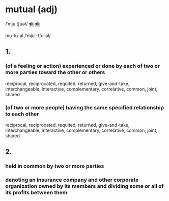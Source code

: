 # mutual (adj)

/ˈmjuːtʃuəl/ [🔊](https://www.oxfordlearnersdictionaries.com/media/english/uk_pron/m/mut/mutua/mutual__gb_1.mp3) [🔊](https://www.oxfordlearnersdictionaries.com/media/english/us_pron/m/mut/mutua/mutual__us_1.mp3)

mu-tu-al /ˈmjuː-tʃu-əl/

## 1.

### (of a feeling or action) experienced or done by each of two or more parties toward the other or others

reciprocal, reciprocated, requited, returned, give-and-take, interchangeable, interactive, complementary, correlative, common, joint, shared

### (of two or more people) having the same specified relationship to each other

reciprocal, reciprocated, requited, returned, give-and-take, interchangeable, interactive, complementary, correlative, common, joint, shared

## 2.

### held in common by two or more parties

### denoting an insurance company and other corporate organization owned by its members and dividing some or all of its profits between them